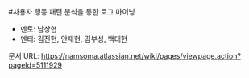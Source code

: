 #사용자 행동 패턴 분석을 통한 로그 마이닝
- 멘토: 남상협
- 멘티: 김진현, 안재현, 김부성, 백대현

문서 URL: https://namsoma.atlassian.net/wiki/pages/viewpage.action?pageId=5111929
